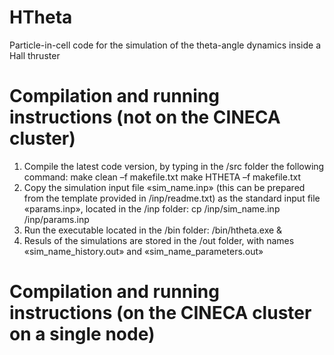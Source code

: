# HTheta
Particle-in-cell code for the simulation of the theta-angle dynamics inside a Hall thruster

# Compilation and running instructions (not on the CINECA cluster)
1) Compile the latest code version, by typing in the /src folder the following command:
make clean –f makefile.txt
make HTHETA –f makefile.txt
2) Copy the simulation input file «sim_name.inp» (this can be prepared from the template provided in /inp/readme.txt) as the standard input file «params.inp», located in the /inp folder:
cp /inp/sim_name.inp /inp/params.inp
3) Run the executable located in the /bin folder:
/bin/htheta.exe &
4) Resuls of the simulations are stored in the /out folder, with names «sim_name_history.out» and «sim_name_parameters.out»

# Compilation and running instructions (on the CINECA cluster on a single node)
